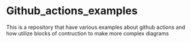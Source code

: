 # Github_actions_examples
This is a repository that have various examples about github actions and how utilize blocks of contruction to make more complex diagrams
